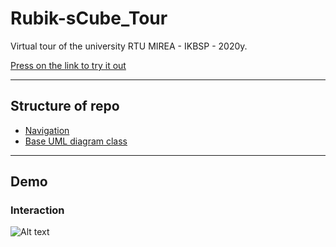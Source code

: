 # Rubik-sCube_Tour
Virtual tour of the university RTU MIREA - IKBSP - 2020y.

[Press on the link to try it out](http://morph977.site/RC3/)

____

## Structure of repo

- [Navigation](docs/Navigation/) 
- [Base UML diagram class](/docs/UML/ClassDiagram/)

___

## Demo

### Interaction

![Alt text](/docs/Gifs/1_MainIntercation.gif)

